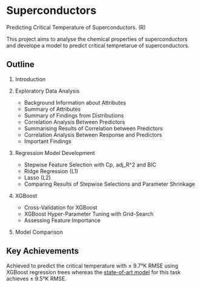 # Superconductors
Predicting Critical Temperature of Superconductors. (R)

This project aims to analyse the chemical properties of superconductors and develope a model to predict critical tempretarue of superconductors.

## Outline

1. Introduction

2. Exploratory Data Analysis
    * Background Information about Attributes
    * Summary of Attributes
    * Summary of Findings from Distributions
    * Correlation Analysis Between Predictors
    * Summarising Results of Correlation between Predictors
    * Correlation Analysis Between Response and Predictors
    * Important Findings

3. Regression Model Development
    * Stepwise Feature Selection with Cp, adj_R^2 and BIC
    * Ridge Regression (L1)
    * Lasso (L2)
    * Comparing Results of Stepwise Selections and Parameter Shrinkage

4. XGBoost 
    * Cross-Validation for XGBoost
    * XGBoost Hyper-Parameter Tuning with Grid-Search
    * Assessing Feature Importance

5. Model Comparison


## Key Achievements
Achieved to predict the critical temperature with ± 9.7°K RMSE using XGBoost regression trees
whereas the <a href="https://arxiv.org/pdf/1803.10260.pdf" target="_blank">state-of-art model</a> for this task achieves ± 9.5°K RMSE.
